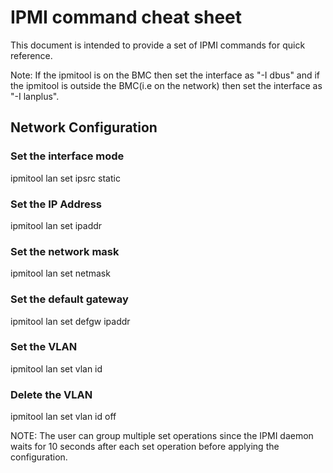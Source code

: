 # IPMI command cheat sheet

This document is intended to provide a set of IPMI commands for quick reference.

Note: If the ipmitool is on the BMC then set the interface as "-I dbus" and
if the ipmitool is outside the BMC(i.e on the network) then set the interface as
"-I lanplus".

## Network Configuration

### Set the interface mode

ipmitool lan set <channel> ipsrc static

### Set the IP Address

ipmitool lan set <channel> ipaddr <ip>

### Set the network mask

ipmitool lan set <channel> netmask <mask>

### Set the default gateway

ipmitool lan set <channel> defgw ipaddr <ip>

### Set the VLAN

ipmitool lan set <channel> vlan id <id>

### Delete the VLAN

ipmitool lan set <channel> vlan id off

NOTE: The user can group multiple set operations since the IPMI daemon
waits for 10 seconds after each set operation before applying the configuration.
